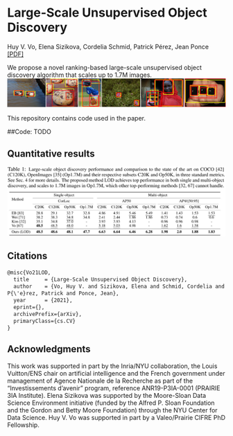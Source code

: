 # Large-Scale Unsupervised Object Discovery

Huy V. Vo, Elena Sizikova, Cordelia Schmid, Patrick Pérez, Jean Ponce
[[PDF]]()

We propose a novel ranking-based large-scale unsupervised object discovery algorithm that scales up to 1.7M images.
![Teaser](images/teaser.jpg)

This repository contains code used in the paper. 

##Code:
TODO

## Quantitative results
![Quantitative result](images/quantitative_result.jpg)

## Citations

```
@misc{Vo21LOD,
  title     = {Large-Scale Unsupervised Object Discovery},
  author    = {Vo, Huy V. and Sizikova, Elena and Schmid, Cordelia and P{\'e}rez, Patrick and Ponce, Jean},
  year      = {2021},
  eprint={},
  archivePrefix={arXiv},
  primaryClass={cs.CV}
}
```

## Acknowledgments

This work was supported in part by the Inria/NYU collaboration, the Louis Vuitton/ENS chair on artificial intelligence and the French government under management of Agence Nationale de la Recherche as part of the “Investissements d’avenir” program, reference ANR19-P3IA-0001 (PRAIRIE 3IA Institute). Elena Sizikova was supported by the Moore-Sloan Data Science Environment initiative
(funded by the Alfred P. Sloan Foundation and the Gordon and Betty Moore Foundation) through the NYU Center for Data Science. Huy V. Vo was supported in part by a Valeo/Prairie CIFRE PhD Fellowship.
